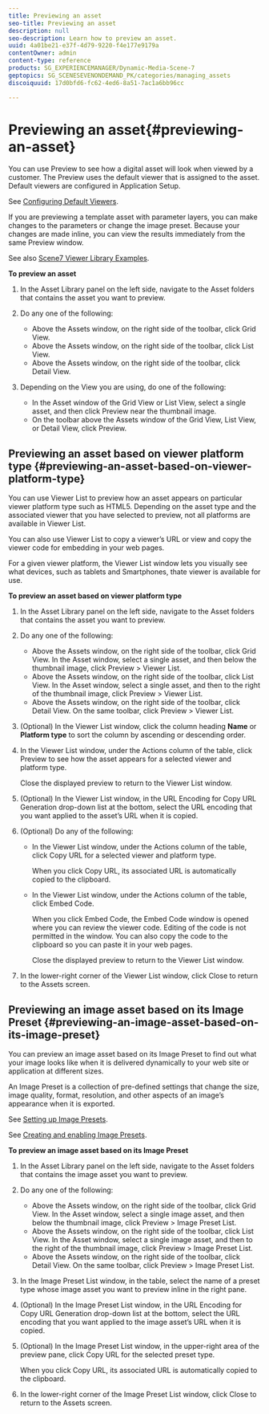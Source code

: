 ```yaml
---
title: Previewing an asset
seo-title: Previewing an asset
description: null
seo-description: Learn how to preview an asset.
uuid: 4a01be21-e37f-4d79-9220-f4e177e9179a
contentOwner: admin
content-type: reference
products: SG_EXPERIENCEMANAGER/Dynamic-Media-Scene-7
geptopics: SG_SCENESEVENONDEMAND_PK/categories/managing_assets
discoiquuid: 17d0bfd6-fc62-4ed6-8a51-7ac1a6bb96cc

---
```


# Previewing an asset{#previewing-an-asset}

You can use Preview to see how a digital asset will look when viewed by a customer. The Preview uses the default viewer that is assigned to the asset. Default viewers are configured in Application Setup.

See [Configuring Default Viewers](application-setup.md#configuring_default_viewers).

If you are previewing a template asset with parameter layers, you can make changes to the parameters or change the image preset. Because your changes are made inline, you can view the results immediately from the same Preview window.

See also [Scene7 Viewer Library Examples](https://marketing.adobe.com/resources/help/en_US/s7/vlist/vlist.html).

**To preview an asset**

1. In the Asset Library panel on the left side, navigate to the Asset folders that contains the asset you want to preview.
1. Do any one of the following:

    * Above the Assets window, on the right side of the toolbar, click Grid View.
    * Above the Assets window, on the right side of the toolbar, click List View.
    * Above the Assets window, on the right side of the toolbar, click Detail View.

1. Depending on the View you are using, do one of the following:

    * In the Asset window of the Grid View or List View, select a single asset, and then click Preview near the thumbnail image.
    * On the toolbar above the Assets window of the Grid View, List View, or Detail View, click Preview.

## Previewing an asset based on viewer platform type {#previewing-an-asset-based-on-viewer-platform-type}

You can use Viewer List to preview how an asset appears on particular viewer platform type such as HTML5. Depending on the asset type and the associated viewer that you have selected to preview, not all platforms are available in Viewer List.

You can also use Viewer List to copy a viewer’s URL or view and copy the viewer code for embedding in your web pages.

For a given viewer platform, the Viewer List window lets you visually see what devices, such as tablets and Smartphones, thate viewer is available for use.

**To preview an asset based on viewer platform type**

1. In the Asset Library panel on the left side, navigate to the Asset folders that contains the asset you want to preview.
1. Do any one of the following:

    * Above the Assets window, on the right side of the toolbar, click Grid View. In the Asset window, select a single asset, and then below the thumbnail image, click Preview &gt; Viewer List.
    * Above the Assets window, on the right side of the toolbar, click List View. In the Asset window, select a single asset, and then to the right of the thumbnail image, click Preview &gt; Viewer List.
    * Above the Assets window, on the right side of the toolbar, click Detail View. On the same toolbar, click Preview &gt; Viewer List.

1. (Optional) In the Viewer List window, click the column heading **Name** or **Platform type** to sort the column by ascending or descending order.
1. In the Viewer List window, under the Actions column of the table, click Preview to see how the asset appears for a selected viewer and platform type.

   Close the displayed preview to return to the Viewer List window.

1. (Optional) In the Viewer List window, in the URL Encoding for Copy URL Generation drop-down list at the bottom, select the URL encoding that you want applied to the asset’s URL when it is copied.
1. (Optional) Do any of the following:

    * In the Viewer List window, under the Actions column of the table, click Copy URL for a selected viewer and platform type.

      When you click Copy URL, its associated URL is automatically copied to the clipboard.
    
    * In the Viewer List window, under the Actions column of the table, click Embed Code.

      When you click Embed Code, the Embed Code window is opened where you can review the viewer code. Editing of the code is not permitted in the window. You can also copy the code to the clipboard so you can paste it in your web pages.

      Close the displayed preview to return to the Viewer List window.

1. In the lower-right corner of the Viewer List window, click Close to return to the Assets screen.

## Previewing an image asset based on its Image Preset {#previewing-an-image-asset-based-on-its-image-preset}

You can preview an image asset based on its Image Preset to find out what your image looks like when it is delivered dynamically to your web site or application at different sizes.

An Image Preset is a collection of pre-defined settings that change the size, image quality, format, resolution, and other aspects of an image’s appearance when it is exported.

See [Setting up Image Presets](setting-image-presets.md#setting_up_image_presets).

See [Creating and enabling Image Presets](creating-enabling-image-presets.md#creating_and_enabling_image_presets).

**To preview an image asset based on its Image Preset**

1. In the Asset Library panel on the left side, navigate to the Asset folders that contains the image asset you want to preview.
1. Do any one of the following:

    * Above the Assets window, on the right side of the toolbar, click Grid View. In the Asset window, select a single image asset, and then below the thumbnail image, click Preview &gt; Image Preset List.
    * Above the Assets window, on the right side of the toolbar, click List View. In the Asset window, select a single image asset, and then to the right of the thumbnail image, click Preview &gt; Image Preset List.
    * Above the Assets window, on the right side of the toolbar, click Detail View. On the same toolbar, click Preview &gt; Image Preset List.

1. In the Image Preset List window, in the table, select the name of a preset type whose image asset you want to preview inline in the right pane.
1. (Optional) In the Image Preset List window, in the URL Encoding for Copy URL Generation drop-down list at the bottom, select the URL encoding that you want applied to the image asset’s URL when it is copied.
1. (Optional) In the Image Preset List window, in the upper-right area of the preview pane, click Copy URL for the selected preset type.

   When you click Copy URL, its associated URL is automatically copied to the clipboard.

1. In the lower-right corner of the Image Preset List window, click Close to return to the Assets screen.

